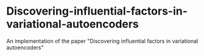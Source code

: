 # Discovering-influential-factors-in-variational-autoencoders
An implementation of the paper "Discovering influential factors in variational autoencoders"
